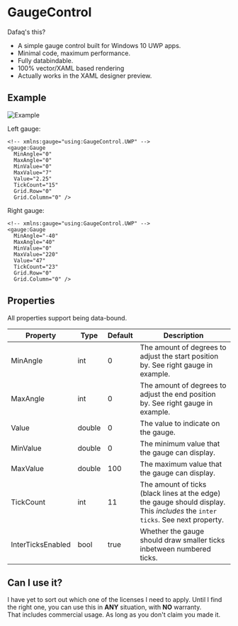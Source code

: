 # GaugeControl

Dafaq's this?
* A simple gauge control built for Windows 10 UWP apps.  
* Minimal code, maximum performance.  
* Fully databindable.
* 100% vector/XAML based rendering
* Actually works in the XAML designer preview.

## Example
![Example](http://i.imgur.com/yuQ2NER.png)

Left gauge:

```xaml
<!-- xmlns:gauge="using:GaugeControl.UWP" -->
<gauge:Gauge
  MinAngle="0"
  MaxAngle="0"
  MinValue="0"
  MaxValue="7"
  Value="2.25"
  TickCount="15"
  Grid.Row="0"
  Grid.Column="0" />
```

Right gauge:

```xaml
<!-- xmlns:gauge="using:GaugeControl.UWP" -->
<gauge:Gauge
  MinAngle="-40"
  MaxAngle="40"
  MinValue="0"
  MaxValue="220"
  Value="47"
  TickCount="23"
  Grid.Row="0"
  Grid.Column="0" />
```

## Properties

All properties support being data-bound.

Property | Type | Default | Description
--- | --- | --- | ---
MinAngle | int | 0 | The amount of degrees to adjust the start position by. See right gauge in example.
MaxAngle | int | 0 | The amount of degrees to adjust the end position by. See right gauge in example.
Value | double | 0 | The value to indicate on the gauge.
MinValue | double | 0 | The minimum value that the gauge can display.
MaxValue | double | 100 | The maximum value that the gauge can display.
TickCount | int | 11 | The amount of ticks (black lines at the edge) the gauge should display. This *includes* the `inter ticks`. See next property.
InterTicksEnabled | bool | true | Whether the gauge should draw smaller ticks inbetween numbered ticks.

## Can I use it?
I have yet to sort out which one of the licenses I need to apply. Until I find the right one, you can use this in **ANY** situation, with **NO** warranty.  
That includes commercial usage. As long as you don't claim you made it.
